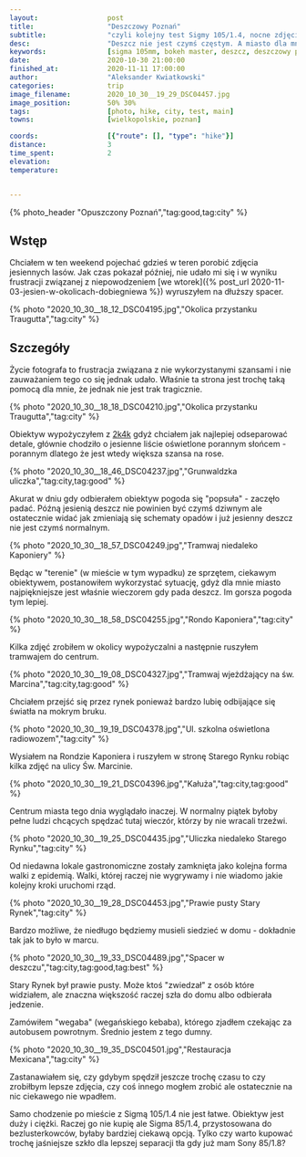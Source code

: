 ```yaml
---
layout:                 post
title:                  "Deszczowy Poznań"
subtitle:               "czyli kolejny test Sigmy 105/1.4, nocne zdjęcia miasta jakoś coś, do czego to szkło nie zostało stworzone"
desc:                   "Deszcz nie jest czymś częstym. A miasto dla mnie jest najpiękniejsze podczas deszczu. Wypożyczyłem Sigmę 105/1.4 i przypadkowo przetestowałem ją w mieście."
keywords:               [sigma 105mm, bokeh master, deszcz, deszczowy poznań, miasto, opustoszałe]
date:                   2020-10-30 21:00:00
finished_at:            2020-11-11 17:00:00
author:                 "Aleksander Kwiatkowski"
categories:             trip
image_filename:         2020_10_30__19_29_DSC04457.jpg
image_position:         50% 30%
tags:                   [photo, hike, city, test, main]
towns:                  [wielkopolskie, poznan]

coords:                 [{"route": [], "type": "hike"}]
distance:               3
time_spent:             2
elevation:              
temperature:            


---
```


{% photo_header "Opuszczony Poznań","tag:good,tag:city" %}

[2k4k]: https://2k4k.pl/

## Wstęp

Chciałem w ten weekend pojechać gdzieś w teren porobić zdjęcia jesiennych lasów.
Jak czas pokazał później, nie udało mi się i w wyniku
frustracji związanej z niepowodzeniem
[we wtorek]({% post_url 2020-11-03-jesien-w-okolicach-dobiegniewa %})
wyruszyłem na dłuższy spacer.

{% photo "2020_10_30__18_12_DSC04195.jpg","Okolica przystanku Traugutta","tag:city" %}

## Szczegóły

Życie fotografa to frustracja związana z nie wykorzystanymi szansami i nie zauważaniem
tego co się jednak udało. Właśnie ta strona jest trochę taką pomocą dla mnie, że
jednak nie jest trak tragicznie.

{% photo "2020_10_30__18_18_DSC04210.jpg","Okolica przystanku Traugutta","tag:city" %}

Obiektyw wypożyczyłem z [2k4k][2k4k] gdyż chciałem jak najlepiej odseparować
detale, głównie chodziło o jesienne liście oświetlone porannym słońcem -
porannym dlatego że jest wtedy większa szansa na rose.

{% photo "2020_10_30__18_46_DSC04237.jpg","Grunwaldzka uliczka","tag:city,tag:good" %}

Akurat w dniu gdy odbierałem obiektyw pogoda się "popsuła" - zaczęło padać.
Późną jesienią deszcz nie powinien być czymś dziwnym ale ostatecznie widać
jak zmieniają się schematy opadów i już jesienny deszcz nie jest czymś
normalnym.

{% photo "2020_10_30__18_57_DSC04249.jpg","Tramwaj niedaleko Kaponiery" %}

Będąc w "terenie" (w mieście w tym wypadku) ze sprzętem, ciekawym obiektywem,
postanowiłem wykorzystać sytuację, gdyż dla mnie miasto najpiękniejsze jest właśnie
wieczorem gdy pada deszcz. Im gorsza pogoda tym lepiej.

{% photo "2020_10_30__18_58_DSC04255.jpg","Rondo Kaponiera","tag:city" %}

Kilka zdjęć zrobiłem w okolicy wypożyczalni a następnie ruszyłem tramwajem do
centrum.

{% photo "2020_10_30__19_08_DSC04327.jpg","Tramwaj wjeżdżający na św. Marcina","tag:city,tag:good" %}

Chciałem przejść się przez rynek ponieważ bardzo lubię odbijające się
światła na mokrym bruku.

{% photo "2020_10_30__19_19_DSC04378.jpg","Ul. szkolna oświetlona radiowozem","tag:city" %}

Wysiałem na Rondzie Kaponiera i ruszyłem w stronę Starego Rynku robiąc
kilka zdjęć na ulicy Św. Marcinie.

{% photo "2020_10_30__19_21_DSC04396.jpg","Kałuża","tag:city,tag:good" %}

Centrum miasta tego dnia wyglądało inaczej. W normalny piątek byłoby pełne ludzi
chcących spędzać tutaj wieczór, którzy by nie wracali trzeźwi.

{% photo "2020_10_30__19_25_DSC04435.jpg","Uliczka niedaleko Starego Rynku","tag:city" %}

Od niedawna lokale gastronomiczne zostały zamknięta jako kolejna forma walki z epidemią.
Walki, której raczej nie wygrywamy i nie wiadomo jakie kolejny kroki uruchomi
rząd.

{% photo "2020_10_30__19_28_DSC04453.jpg","Prawie pusty Stary Rynek","tag:city" %}

Bardzo możliwe, że niedługo będziemy musieli siedzieć w domu - dokładnie tak jak
to było w marcu.

{% photo "2020_10_30__19_33_DSC04489.jpg","Spacer w deszczu","tag:city,tag:good,tag:best" %}

Stary Rynek był prawie pusty. Może ktoś "zwiedzał" z osób które widziałem,
ale znaczna większość raczej szła do domu albo odbierała jedzenie.

Zamówiłem "wegaba" (wegańskiego kebaba), którego zjadłem czekając za autobusem
powrotnym. Średnio jestem z tego dumny.

{% photo "2020_10_30__19_35_DSC04501.jpg","Restauracja Mexicana","tag:city" %}

Zastanawiałem się, czy gdybym spędził jeszcze trochę czasu to czy zrobiłbym
lepsze zdjęcia, czy coś innego mogłem zrobić ale ostatecznie na nic
ciekawego nie wpadłem.

Samo chodzenie po mieście z Sigmą 105/1.4 nie jest łatwe. Obiektyw jest duży
i ciężki. Raczej go nie kupię ale Sigma 85/1.4, przystosowana do
bezlusterkowców, byłaby bardziej ciekawą opcją. Tylko czy warto kupować
trochę jaśniejsze szkło dla lepszej separacji tła gdy już mam Sony 85/1.8?
